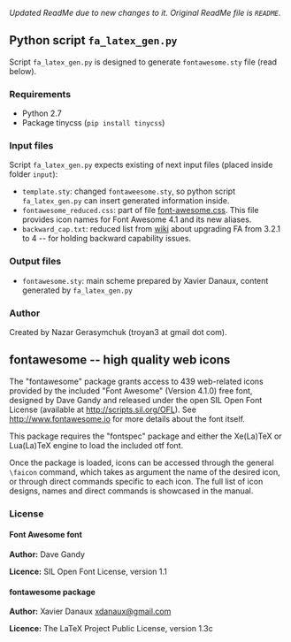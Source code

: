 *Updated ReadMe due to new changes to it. Original ReadMe file is `README`.*

## Python script `fa_latex_gen.py`

Script `fa_latex_gen.py` is designed to generate `fontawesome.sty` file (read below).

### Requirements

 - Python 2.7
 - Package tinycss (`pip install tinycss`)

### Input files

Script `fa_latex_gen.py` expects existing of next input files (placed inside folder `input`):

 - `template.sty`: changed `fontaweesome.sty`, so python script `fa_latex_gen.py` can insert generated information inside.
 - `fontawesome_reduced.css`: part of file [font-awesome.css](https://github.com/FortAwesome/Font-Awesome/blob/master/css/font-awesome.css). This file provides icon names for Font Awesome 4.1 and its new aliases.
 - `backward_cap.txt`: reduced list from [wiki](https://github.com/FortAwesome/Font-Awesome/wiki/Upgrading-from-3.2.1-to-4) about upgrading FA from 3.2.1 to 4 -- for holding backward capability issues.

### Output files
 
 - `fontawesome.sty`: main scheme prepared by Xavier Danaux, content generated by `fa_latex_gen.py`

### Author

Created by Nazar Gerasymchuk (troyan3 at gmail dot com).


## fontawesome -- high quality web icons

The "fontawesome" package grants access to 439 web-related icons provided 
by the included "Font Awesome" (Version 4.1.0) free font, designed 
by Dave Gandy and released under the open SIL Open Font License 
(available at http://scripts.sil.org/OFL). 
See http://www.fontawesome.io for more details about the font itself.

This package requires the "fontspec" package and either the Xe(La)TeX or
Lua(La)TeX engine to load the included otf font.

Once the package is loaded, icons can be accessed through the general `\faicon`
command, which takes as argument the name of the desired icon, or through direct
commands specific to each icon. The full list of icon designs, names and direct
commands is showcased in the manual.

### License

#### Font Awesome font
**Author:** Dave Gandy

**Licence:** SIL Open Font License, version 1.1

#### fontawesome package
**Author:** Xavier Danaux <xdanaux@gmail.com>

**Licence:** The LaTeX Project Public Li­cense, version 1.3c

